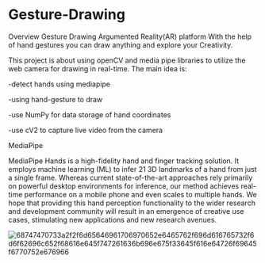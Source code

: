 # Gesture-Drawing
Overview
Gesture Drawing Argumented Reality(AR) platform  With the help of hand gestures you can draw anything and explore your Creativity.

This project is about using openCV and media pipe libraries to utilize the web camera for drawing in real-time.
The main idea is:

-detect hands using mediapipe


-using hand-gesture to draw 


-use NumPy for data storage of hand coordinates 


-use cV2 to capture live video from the camera


MediaPipe

MediaPipe Hands is a high-fidelity hand and finger tracking solution. It employs machine learning (ML) to infer 21 3D landmarks of a hand from just a single frame. Whereas current state-of-the-art approaches rely primarily on powerful desktop environments for inference, our method achieves real-time performance on a mobile phone and even scales to multiple hands. We hope that providing this hand perception functionality to the wider research and development community will result in an emergence of creative use cases, stimulating new applications and new research avenues.


![68747470733a2f2f6d65646961706970652e6465762f696d616765732f6d6f62696c652f68616e645f747261636b696e675f33645f616e64726f69645f6770752e676966](https://github.com/SAM389/Gesture-Drawing/assets/58984497/83d7e8a8-73d2-4f90-826b-03727f6e7e0b)


